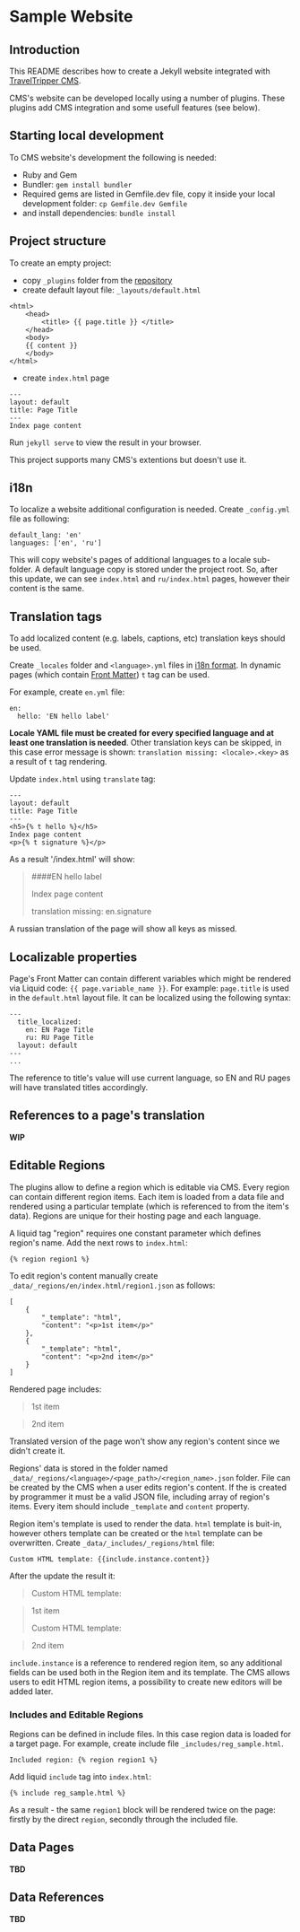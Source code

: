 # Sample Website
## Introduction
This README describes how to create a Jekyll website integrated with [TravelTripper CMS](www.traveltripper.io).

CMS's website can be developed locally using a number of plugins. These plugins add CMS integration and some usefull features (see below).

## Starting local development

To CMS website's development the following is needed: 

* Ruby and Gem
* Bundler: `gem install bundler`
* Required gems are listed in Gemfile.dev file, copy it inside your local development folder: `cp Gemfile.dev Gemfile`
* and install dependencies: `bundle install`

## Project structure

To create an empty project:

* copy `_plugins` folder from the [repository](_plugins)
* create default layout file: `_layouts/default.html`

```
<html>
    <head>
        <title> {{ page.title }} </title>
    </head>
    <body>
    {{ content }}
    </body>
</html>
```
* create `index.html` page

```
---
layout: default
title: Page Title
---
Index page content
```

Run `jekyll serve` to view the result in your browser.

This project supports many CMS's extentions but doesn't use it.  

## i18n
To localize a website additional configuration is needed. Create `_config.yml` file as following:
```
default_lang: 'en'
languages: ['en', 'ru']
```

This will copy website's pages of additional languages to a locale sub-folder. A default language copy is stored 
under the project root. So, after this update, we can see `index.html` and `ru/index.html` pages, however their 
content is the same.

## Translation tags
To add localized content (e.g. labels, captions, etc) translation keys should be used.

Create `_locales` folder and `<language>.yml` files in [i18n format](http://guides.rubyonrails.org/i18n.html). 
In dynamic pages (which contain [Front Matter](http://jekyllrb.com/docs/frontmatter/)) `t` tag can be used.

For example, create `en.yml` file:
```
en:
  hello: 'EN hello label'
```
**Locale YAML file must be created for every specified language and at least one translation is needed**. 
Other translation keys can be skipped, 
in this case error message is shown: `translation missing: <locale>.<key>` as a result of `t` tag rendering.

Update `index.html` using `translate` tag:

```
---
layout: default
title: Page Title
---
<h5>{% t hello %}</h5>
Index page content
<p>{% t signature %}</p>
```
As a result '/index.html' will show:
> ####EN hello label
>
> Index page content
>
> translation missing: en.signature

A russian translation of the page will show all keys as missed.

## Localizable properties

Page's Front Matter can contain different variables which might be rendered via Liquid code: `{{ page.variable_name }}`.
For example: `page.title` is used in the `default.html` layout file. It can be localized using the following syntax:

```
---
  title_localized:
    en: EN Page Title
    ru: RU Page Title
  layout: default
---
...
```
The reference to title's value will use current language, so EN and RU pages will have translated titles accordingly.

## References to a page's translation
**WIP**

## Editable Regions

The plugins allow to define a region which is editable via CMS. 
Every region can contain different region items. Each item is loaded from a data file and rendered using a particular template (which is referenced to from the item's data). Regions are unique for their hosting page and each language. 

A liquid tag "region" requires one constant parameter which defines region's name. Add the next rows to `index.html`:
```
{% region region1 %}
```
To edit region's content manually create `_data/_regions/en/index.html/region1.json` as follows:
```
[
    {
        "_template": "html",
        "content": "<p>1st item</p>"
    },
    {
        "_template": "html",
        "content": "<p>2nd item</p>"
    }
]
```
Rendered page includes:

> 1st item

> 2nd item

Translated version of the page won't show any region's content since we didn't create it.

Regions' data is stored in the folder named `_data/_regions/<language>/<page_path>/<region_name>.json` folder. File can be created by the CMS when a user edits region's content. If the is created by programmer it must be a valid JSON file, including array of region's items. Every item should include `_template` and `content` property.

Region item's template is used to render the data. `html` template is buit-in, however others template can be created or the `html` template can be overwritten. Create `_data/_includes/_regions/html` file:
```
Custom HTML template: {{include.instance.content}}
```

After the update the result it:
> Custom HTML template:

> 1st item
>
> Custom HTML template:

> 2nd item

`include.instance` is a reference to rendered region item, so any additional fields can be used both in the Region item and its template. The CMS allows users to edit HTML region items, a possibility to create new editors will be added later.

### Includes and Editable Regions
Regions can be defined in include files. In this case region data is loaded for a target page. For example, create include file `_includes/reg_sample.html`. 
```
Included region: {% region region1 %}
```

Add liquid `include` tag into `index.html`: 
```
{% include reg_sample.html %}
```
As a result - the same `region1` block will be rendered twice on the page: firstly by the direct `region`, secondly through the included file.

## Data Pages
**TBD**

## Data References
**TBD**
